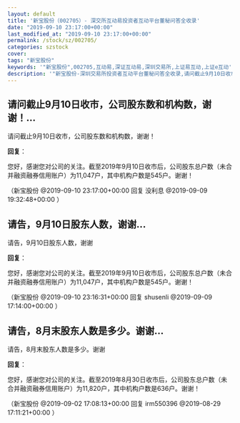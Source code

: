 ```yaml
---
layout: default
title: '新宝股份（002705）- 深交所互动易投资者互动平台董秘问答全收录'
date: "2019-09-10 23:17:00+00:00"
last_modified_at: "2019-09-10 23:17:00+00:00"
permalink: /stock/sz/002705/
categories: szstock
cover: 
tags: "新宝股份"
keywords: '"新宝股份",002705,互动易,深证互动易,深圳交易所,上证易互动,上证e互动'
description: '"新宝股份-深圳交易所投资者互动平台董秘问答全收录,请问截止9月10日收市，公司股东数和机构数，谢谢！"'
---
```


## 请问截止9月10日收市，公司股东数和机构数，谢谢！...

请问截止9月10日收市，公司股东数和机构数，谢谢！

**回复**：

您好，感谢您对公司的关注。截至2019年9月10日收市后，公司股东总户数（未合并融资融券信用账户）为11,047户，其中机构户数是545户。谢谢！ 

（新宝股份  @2019-09-10 23:17:00+00:00 回复 没利息  @2019-09-09 19:32:48+00:00 ）

## 请告，9月10日股东人数，谢谢...

请告，9月10日股东人数，谢谢

**回复**：

您好，感谢您对公司的关注。截至2019年9月10日收市后，公司股东总户数（未合并融资融券信用账户）为11,047户，其中机构户数是545户。谢谢！ 

（新宝股份  @2019-09-10 23:16:31+00:00 回复 shusenli  @2019-09-09 17:14:00+00:00 ）

## 请告，8月末股东人数是多少。谢谢...

请告，8月末股东人数是多少。谢谢

**回复**：

您好，感谢您对公司的关注。截至2019年8月30日收市后，公司股东总户数（未合并融资融券信用账户）为11,820户，其中机构户数是636户。谢谢！ 

（新宝股份  @2019-09-02 17:08:13+00:00 回复 irm550396  @2019-08-29 17:11:21+00:00 ）

